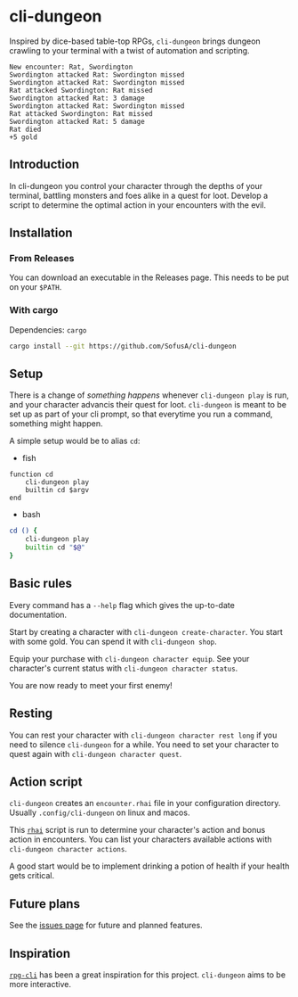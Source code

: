 # cli-dungeon
Inspired by dice-based table-top RPGs, `cli-dungeon` brings dungeon crawling to your terminal with a twist of automation and scripting.

```
New encounter: Rat, Swordington
Swordington attacked Rat: Swordington missed
Swordington attacked Rat: Swordington missed
Rat attacked Swordington: Rat missed
Swordington attacked Rat: 3 damage
Swordington attacked Rat: Swordington missed
Rat attacked Swordington: Rat missed
Swordington attacked Rat: 5 damage
Rat died
+5 gold
```

## Introduction
In cli-dungeon you control your character through the depths of your terminal, battling monsters and foes alike in a quest for loot.
Develop a script to determine the optimal action in your encounters with the evil.

## Installation
### From Releases
You can download an executable in the Releases page.
This needs to be put on your `$PATH`.

### With cargo
Dependencies: `cargo`
```bash
cargo install --git https://github.com/SofusA/cli-dungeon
```

## Setup
There is a change of *something happens* whenever `cli-dungeon play` is run, and your character advancis their quest for loot.
`cli-dungeon` is meant to be set up as part of your cli prompt, so that everytime you run a command, something might happen. 

A simple setup would be to alias `cd`:
- fish
```fish
function cd
    cli-dungeon play
    builtin cd $argv
end
```
- bash

```bash
cd () {
    cli-dungeon play
    builtin cd "$@"
}
```

## Basic rules
Every command has a `--help` flag which gives the up-to-date documentation.

Start by creating a character with `cli-dungeon create-character`.
You start with some gold. You can spend it with `cli-dungeon shop`.

Equip your purchase with `cli-dungeon character equip`.
See your character's current status with `cli-dungeon character status`.

You are now ready to meet your first enemy!

## Resting
You can rest your character with `cli-dungeon character rest long` if you need to silence `cli-dungeon` for a while.
You need to set your character to quest again with `cli-dungeon character quest`.

## Action script
`cli-dungeon` creates an `encounter.rhai` file in your configuration directory. Usually `.config/cli-dungeon` on linux and macos.

This [`rhai`](https://rhai.rs/book/) script is run to determine your character's action and bonus action in encounters.
You can list your characters available actions with `cli-dungeon character actions`.

A good start would be to implement drinking a potion of health if your health gets critical.

## Future plans
See the [issues page](https://github.com/SofusA/cli-dungeon/issues) for future and planned features.

## Inspiration
[`rpg-cli`](https://github.com/facundoolano/rpg-cli) has been a great inspiration for this project. `cli-dungeon` aims to be more interactive.
